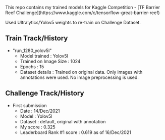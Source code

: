 <p> 
This repo contains my trained models for Kaggle Competition - [TF Barrier Reef Challenge](https://www.kaggle.com/c/tensorflow-great-barrier-reef)

Used Ultralytics/Yolov5 weights to re-train on Challenge Dataset.
</p>

## Train Track/History
- "run_1280_yolov5l"
	- Model trained : Yolov5l
	- Trained on Image Size : 1024
	- Epochs : 15
	- Dataset details : Trained on original data. Only images with annotations were used. No image preprocessing is used.

## Challenge Track/History
- First submission 
	- Date : 14/Dec/2021
	- Model : Yolov5l
	- Dataset : default, original with annotation
	- My score : 0.325 
	- Leaderboard Rank #1 score : 0.619 as of 16/Dec/2021